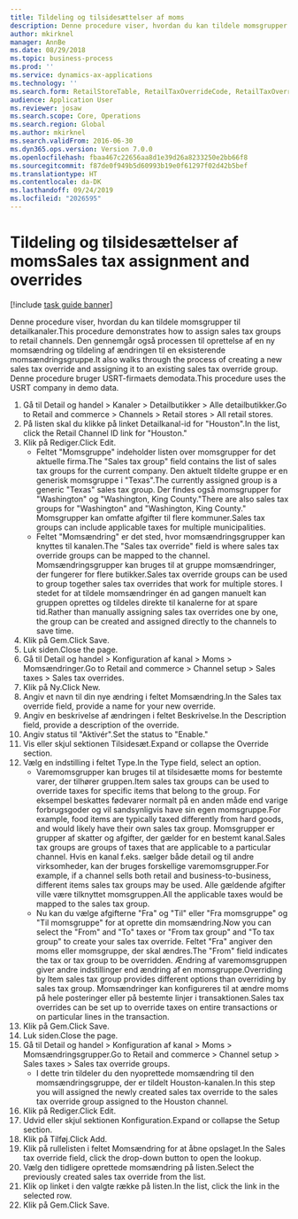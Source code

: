 ```yaml
---
title: Tildeling og tilsidesættelser af moms
description: Denne procedure viser, hvordan du kan tildele momsgrupper til detailkanaler.
author: mkirknel
manager: AnnBe
ms.date: 08/29/2018
ms.topic: business-process
ms.prod: ''
ms.service: dynamics-ax-applications
ms.technology: ''
ms.search.form: RetailStoreTable, RetailTaxOverrideCode, RetailTaxOverrideGroup
audience: Application User
ms.reviewer: josaw
ms.search.scope: Core, Operations
ms.search.region: Global
ms.author: mkirknel
ms.search.validFrom: 2016-06-30
ms.dyn365.ops.version: Version 7.0.0
ms.openlocfilehash: fbaa467c22656aa8d1e39d26a8233250e2bb66f8
ms.sourcegitcommit: f87de0f949b5d60993b19e0f61297f02d42b5bef
ms.translationtype: HT
ms.contentlocale: da-DK
ms.lasthandoff: 09/24/2019
ms.locfileid: "2026595"
---
```

# <a name="sales-tax-assignment-and-overrides"></a><span data-ttu-id="0c7d5-103">Tildeling og tilsidesættelser af moms</span><span class="sxs-lookup"><span data-stu-id="0c7d5-103">Sales tax assignment and overrides</span></span>

[!include [task guide banner](../../includes/task-guide-banner.md)]

<span data-ttu-id="0c7d5-104">Denne procedure viser, hvordan du kan tildele momsgrupper til detailkanaler.</span><span class="sxs-lookup"><span data-stu-id="0c7d5-104">This procedure demonstrates how to assign sales tax groups to retail channels.</span></span> <span data-ttu-id="0c7d5-105">Den gennemgår også processen til oprettelse af en ny momsændring og tildeling af ændringen til en eksisterende momsændringsgruppe.</span><span class="sxs-lookup"><span data-stu-id="0c7d5-105">It also walks through the process of creating a new sales tax override and assigning it to an existing sales tax override group.</span></span> <span data-ttu-id="0c7d5-106">Denne procedure bruger USRT-firmaets demodata.</span><span class="sxs-lookup"><span data-stu-id="0c7d5-106">This procedure uses the USRT company in demo data.</span></span>

1. <span data-ttu-id="0c7d5-107">Gå til Detail og handel > Kanaler > Detailbutikker > Alle detailbutikker.</span><span class="sxs-lookup"><span data-stu-id="0c7d5-107">Go to Retail and commerce > Channels > Retail stores > All retail stores.</span></span>
2. <span data-ttu-id="0c7d5-108">På listen skal du klikke på linket Detailkanal-id for "Houston".</span><span class="sxs-lookup"><span data-stu-id="0c7d5-108">In the list, click the Retail Channel ID link for "Houston."</span></span>
3. <span data-ttu-id="0c7d5-109">Klik på Rediger.</span><span class="sxs-lookup"><span data-stu-id="0c7d5-109">Click Edit.</span></span>
    * <span data-ttu-id="0c7d5-110">Feltet "Momsgruppe" indeholder listen over momsgrupper for det aktuelle firma.</span><span class="sxs-lookup"><span data-stu-id="0c7d5-110">The "Sales tax group" field contains the list of sales tax groups for the current company.</span></span> <span data-ttu-id="0c7d5-111">Den aktuelt tildelte gruppe er en generisk momsgruppe i "Texas".</span><span class="sxs-lookup"><span data-stu-id="0c7d5-111">The currently assigned group is a generic "Texas" sales tax group.</span></span> <span data-ttu-id="0c7d5-112">Der findes også momsgrupper for "Washington" og "Washington, King County."</span><span class="sxs-lookup"><span data-stu-id="0c7d5-112">There are also sales tax groups for "Washington" and "Washington, King County."</span></span> <span data-ttu-id="0c7d5-113">Momsgrupper kan omfatte afgifter til flere kommuner.</span><span class="sxs-lookup"><span data-stu-id="0c7d5-113">Sales tax groups can include applicable taxes for multiple municipalities.</span></span>  
    * <span data-ttu-id="0c7d5-114">Feltet "Momsændring" er det sted, hvor momsændringsgrupper kan knyttes til kanalen.</span><span class="sxs-lookup"><span data-stu-id="0c7d5-114">The "Sales tax override" field is where sales tax override groups can be mapped to the channel.</span></span> <span data-ttu-id="0c7d5-115">Momsændringsgrupper kan bruges til at gruppe momsændringer, der fungerer for flere butikker.</span><span class="sxs-lookup"><span data-stu-id="0c7d5-115">Sales tax override groups can be used to group together sales tax overrides that work for multiple stores.</span></span> <span data-ttu-id="0c7d5-116">I stedet for at tildele momsændringer én ad gangen manuelt kan gruppen oprettes og tildeles direkte til kanalerne for at spare tid.</span><span class="sxs-lookup"><span data-stu-id="0c7d5-116">Rather than manually assigning sales tax overrides one by one, the group can be created and assigned directly to the channels to save time.</span></span>  
4. <span data-ttu-id="0c7d5-117">Klik på Gem.</span><span class="sxs-lookup"><span data-stu-id="0c7d5-117">Click Save.</span></span>
5. <span data-ttu-id="0c7d5-118">Luk siden.</span><span class="sxs-lookup"><span data-stu-id="0c7d5-118">Close the page.</span></span>
6. <span data-ttu-id="0c7d5-119">Gå til Detail og handel > Konfiguration af kanal > Moms > Momsændringer.</span><span class="sxs-lookup"><span data-stu-id="0c7d5-119">Go to Retail and commerce > Channel setup > Sales taxes > Sales tax overrides.</span></span>
7. <span data-ttu-id="0c7d5-120">Klik på Ny.</span><span class="sxs-lookup"><span data-stu-id="0c7d5-120">Click New.</span></span>
8. <span data-ttu-id="0c7d5-121">Angiv et navn til din nye ændring i feltet Momsændring.</span><span class="sxs-lookup"><span data-stu-id="0c7d5-121">In the Sales tax override field, provide a name for your new override.</span></span>
9. <span data-ttu-id="0c7d5-122">Angiv en beskrivelse af ændringen i feltet Beskrivelse.</span><span class="sxs-lookup"><span data-stu-id="0c7d5-122">In the Description field, provide a description of the override.</span></span>
10. <span data-ttu-id="0c7d5-123">Angiv status til "Aktivér".</span><span class="sxs-lookup"><span data-stu-id="0c7d5-123">Set the status to "Enable."</span></span>
11. <span data-ttu-id="0c7d5-124">Vis eller skjul sektionen Tilsidesæt.</span><span class="sxs-lookup"><span data-stu-id="0c7d5-124">Expand or collapse the Override section.</span></span>
12. <span data-ttu-id="0c7d5-125">Vælg en indstilling i feltet Type.</span><span class="sxs-lookup"><span data-stu-id="0c7d5-125">In the Type field, select an option.</span></span>
    * <span data-ttu-id="0c7d5-126">Varemomsgrupper kan bruges til at tilsidesætte moms for bestemte varer, der tilhører gruppen.</span><span class="sxs-lookup"><span data-stu-id="0c7d5-126">Item sales tax groups can be used to override taxes for specific items that belong to the group.</span></span> <span data-ttu-id="0c7d5-127">For eksempel beskattes fødevarer normalt på en anden måde end varige forbrugsgoder og vil sandsynligvis have sin egen momsgruppe.</span><span class="sxs-lookup"><span data-stu-id="0c7d5-127">For example, food items are typically taxed differently from hard goods, and would likely have their own sales tax group.</span></span>     <span data-ttu-id="0c7d5-128">Momsgrupper er grupper af skatter og afgifter, der gælder for en bestemt kanal.</span><span class="sxs-lookup"><span data-stu-id="0c7d5-128">Sales tax groups are groups of taxes that are applicable to a particular channel.</span></span> <span data-ttu-id="0c7d5-129">Hvis en kanal f.eks. sælger både detail og til andre virksomheder, kan der bruges forskellige varemomsgrupper.</span><span class="sxs-lookup"><span data-stu-id="0c7d5-129">For example, if a channel sells both retail and business-to-business, different items sales tax groups may be used.</span></span> <span data-ttu-id="0c7d5-130">Alle gældende afgifter ville være tilknyttet momsgruppen.</span><span class="sxs-lookup"><span data-stu-id="0c7d5-130">All the applicable taxes would be mapped to the sales tax group.</span></span>  
    * <span data-ttu-id="0c7d5-131">Nu kan du vælge afgifterne "Fra" og "Til" eller "Fra momsgruppe" og "Til momsgruppe" for at oprette din momsændring.</span><span class="sxs-lookup"><span data-stu-id="0c7d5-131">Now you can select the "From" and "To" taxes or "From tax group" and "To tax group" to create your sales tax override.</span></span>    <span data-ttu-id="0c7d5-132">Feltet "Fra" angiver den moms eller momsgruppe, der skal ændres.</span><span class="sxs-lookup"><span data-stu-id="0c7d5-132">The "From" field indicates the tax or tax group to be overridden.</span></span> <span data-ttu-id="0c7d5-133">Ændring af varemomsgruppen giver andre indstillinger end ændring af en momsgruppe.</span><span class="sxs-lookup"><span data-stu-id="0c7d5-133">Overriding by Item sales tax group provides different options than overriding by sales tax group.</span></span>    <span data-ttu-id="0c7d5-134">Momsændringer kan konfigureres til at ændre moms på hele posteringer eller på bestemte linjer i transaktionen.</span><span class="sxs-lookup"><span data-stu-id="0c7d5-134">Sales tax overrides can be set up to override taxes on entire transactions or on particular lines in the transaction.</span></span>  
13. <span data-ttu-id="0c7d5-135">Klik på Gem.</span><span class="sxs-lookup"><span data-stu-id="0c7d5-135">Click Save.</span></span>
14. <span data-ttu-id="0c7d5-136">Luk siden.</span><span class="sxs-lookup"><span data-stu-id="0c7d5-136">Close the page.</span></span>
15. <span data-ttu-id="0c7d5-137">Gå til Detail og handel > Konfiguration af kanal > Moms > Momsændringsgrupper.</span><span class="sxs-lookup"><span data-stu-id="0c7d5-137">Go to Retail and commerce > Channel setup > Sales taxes > Sales tax override groups.</span></span>
    * <span data-ttu-id="0c7d5-138">I dette trin tildeler du den nyoprettede momsændring til den momsændringsgruppe, der er tildelt Houston-kanalen.</span><span class="sxs-lookup"><span data-stu-id="0c7d5-138">In this step you will assigned the newly created sales tax override to the sales tax override group assigned to the Houston channel.</span></span>  
16. <span data-ttu-id="0c7d5-139">Klik på Rediger.</span><span class="sxs-lookup"><span data-stu-id="0c7d5-139">Click Edit.</span></span>
17. <span data-ttu-id="0c7d5-140">Udvid eller skjul sektionen Konfiguration.</span><span class="sxs-lookup"><span data-stu-id="0c7d5-140">Expand or collapse the Setup section.</span></span>
18. <span data-ttu-id="0c7d5-141">Klik på Tilføj.</span><span class="sxs-lookup"><span data-stu-id="0c7d5-141">Click Add.</span></span>
19. <span data-ttu-id="0c7d5-142">Klik på rullelisten i feltet Momsændring for at åbne opslaget.</span><span class="sxs-lookup"><span data-stu-id="0c7d5-142">In the Sales tax override field, click the drop-down button to open the lookup.</span></span>
20. <span data-ttu-id="0c7d5-143">Vælg den tidligere oprettede momsændring på listen.</span><span class="sxs-lookup"><span data-stu-id="0c7d5-143">Select the previously created sales tax override from the list.</span></span>
21. <span data-ttu-id="0c7d5-144">Klik op linket i den valgte række på listen.</span><span class="sxs-lookup"><span data-stu-id="0c7d5-144">In the list, click the link in the selected row.</span></span>
22. <span data-ttu-id="0c7d5-145">Klik på Gem.</span><span class="sxs-lookup"><span data-stu-id="0c7d5-145">Click Save.</span></span>

